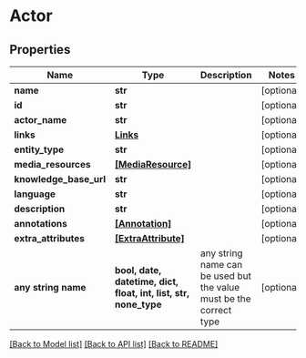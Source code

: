 # Actor


## Properties
Name | Type | Description | Notes
------------ | ------------- | ------------- | -------------
**name** | **str** |  | [optional] 
**id** | **str** |  | [optional] 
**actor_name** | **str** |  | [optional] 
**links** | [**Links**](Links.md) |  | [optional] 
**entity_type** | **str** |  | [optional] 
**media_resources** | [**[MediaResource]**](MediaResource.md) |  | [optional] 
**knowledge_base_url** | **str** |  | [optional] 
**language** | **str** |  | [optional] 
**description** | **str** |  | [optional] 
**annotations** | [**[Annotation]**](Annotation.md) |  | [optional] 
**extra_attributes** | [**[ExtraAttribute]**](ExtraAttribute.md) |  | [optional] 
**any string name** | **bool, date, datetime, dict, float, int, list, str, none_type** | any string name can be used but the value must be the correct type | [optional]

[[Back to Model list]](../README.md#documentation-for-models) [[Back to API list]](../README.md#documentation-for-api-endpoints) [[Back to README]](../README.md)


